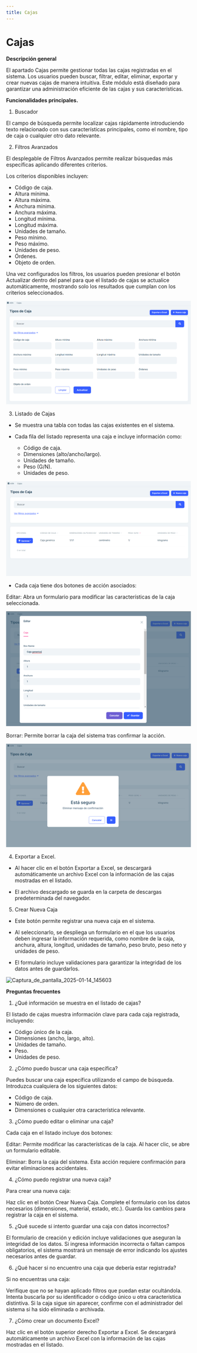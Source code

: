 ```yaml
---
title: Cajas
---
```



# Cajas

**Descripción general**

El apartado Cajas permite gestionar todas las cajas registradas en el sistema. Los usuarios pueden buscar, filtrar, editar, eliminar, exportar y crear nuevas cajas de manera intuitiva. Este módulo está diseñado para garantizar una administración eficiente de las cajas y sus características.

**Funcionalidades principales.**

1. Buscador

El campo de búsqueda permite localizar cajas rápidamente introduciendo texto relacionado con sus características principales, como el nombre, tipo de caja o cualquier otro dato relevante.

2. Filtros Avanzados

El desplegable de Filtros Avanzados permite realizar búsquedas más específicas aplicando diferentes criterios.

Los criterios disponibles incluyen:

- Código de caja.
- Altura mínima.
- Altura máxima.
- Anchura mínima.
- Anchura máxima.
- Longitud mínima.
- Longitud máxima.
- Unidades de tamaño.
- Peso mínimo.
- Peso máximo.
- Unidades de peso.
- Órdenes.
- Objeto de orden.

Una vez configurados los filtros, los usuarios pueden presionar el botón Actualizar dentro del panel para que el listado de cajas se actualice automáticamente, mostrando solo los resultados que cumplan con los criterios seleccionados.

![Captura_de_pantalla_2025-01-14_144650](../uploads/7c7651ac7f06c002be0c409829248ba1/Captura_de_pantalla_2025-01-14_144650.png)

3. Listado de Cajas

- Se muestra una tabla con todas las cajas existentes en el sistema.

- Cada fila del listado representa una caja e incluye información como:
   
    - Código de caja.
    - Dimensiones (alto/ancho/largo).
    - Unidades de tamaño.
    - Peso (G/N).
    - Unidades de peso.

![Captura_de_pantalla_2025-01-14_145112](../uploads/0e414cc15c4131d9916b5ded181d8bac/Captura_de_pantalla_2025-01-14_145112.png)

- Cada caja tiene dos botones de acción asociados:

Editar: Abra un formulario para modificar las características de la caja seleccionada.

![Captura_de_pantalla_2025-01-14_145152](../uploads/5291eef98f5a423e51c9ff7890d17127/Captura_de_pantalla_2025-01-14_145152.png)

Borrar: Permite borrar la caja del sistema tras confirmar la acción.

![Captura_de_pantalla_2025-01-14_145222](../uploads/b439b526eb881597f71473ff09a098c2/Captura_de_pantalla_2025-01-14_145222.png)

4. Exportar a Excel.

- Al hacer clic en el botón Exportar a Excel, se descargará automáticamente un archivo Excel con la información de las cajas mostradas en el listado.

- El archivo descargado se guarda en la carpeta de descargas predeterminada del navegador.

5. Crear Nueva Caja

- Este botón permite registrar una nueva caja en el sistema.

- Al seleccionarlo, se despliega un formulario en el que los usuarios deben ingresar la información requerida, como nombre de la caja, anchura, altura, longitud, unidades de tamaño, peso bruto, peso neto y unidades de peso.

- El formulario incluye validaciones para garantizar la integridad de los datos antes de guardarlos.

![Captura_de_pantalla_2025-01-14_145603](uploads/61b0d47da91a7fac33949f527b1a6db4/Captura_de_pantalla_2025-01-14_145603.png)




**Preguntas frecuentes**

1. ¿Qué información se muestra en el listado de cajas?

El listado de cajas muestra información clave para cada caja registrada, incluyendo:

- Código único de la caja.
- Dimensiones (ancho, largo, alto).
- Unidades de tamaño.
- Peso.
- Unidades de peso.

2. ¿Cómo puedo buscar una caja específica?

Puedes buscar una caja específica utilizando el campo de búsqueda. Introduzca cualquiera de los siguientes datos:

- Código de caja.
- Número de orden.
- Dimensiones o cualquier otra característica relevante.

3. ¿Cómo puedo editar o eliminar una caja?

Cada caja en el listado incluye dos botones:

Editar: Permite modificar las características de la caja. Al hacer clic, se abre un formulario editable.

Eliminar: Borra la caja del sistema. Esta acción requiere confirmación para evitar eliminaciones accidentales.

4. ¿Cómo puedo registrar una nueva caja?

Para crear una nueva caja:

Haz clic en el botón Crear Nueva Caja.
Complete el formulario con los datos necesarios (dimensiones, material, estado, etc.).
Guarda los cambios para registrar la caja en el sistema.

5.  ¿Qué sucede si intento guardar una caja con datos incorrectos?

El formulario de creación y edición incluye validaciones que aseguran la integridad de los datos. Si ingresa información incorrecta o faltan campos obligatorios, el sistema mostrará un mensaje de error indicando los ajustes necesarios antes de guardar.

6. ¿Qué hacer si no encuentro una caja que debería estar registrada?

Si no encuentras una caja: 

Verifique que no se hayan aplicado filtros que puedan estar ocultándola. 
Intenta buscarla por su identificador o código único u otra característica distintiva. 
Si la caja sigue sin aparecer, confirme con el administrador del sistema si ha sido eliminada o archivada.

7. ¿Cómo crear un documento Excel?

Haz clic en el botón superior derecho Exportar a Excel. Se descargará automáticamente un archivo Excel con la información de las cajas mostradas en el listado.


